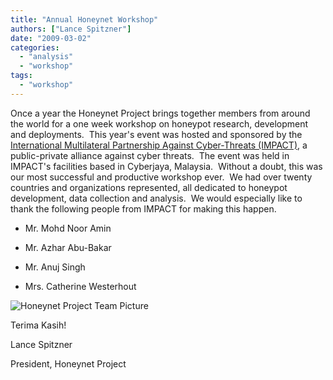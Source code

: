 ```yaml
---
title: "Annual Honeynet Workshop"
authors: ["Lance Spitzner"]
date: "2009-03-02"
categories: 
  - "analysis"
  - "workshop"
tags: 
  - "workshop"
---
```


Once a year the Honeynet Project brings together members from around the world for a one week workshop on honeypot research, development and deployments.  This year's event was hosted and sponsored by the [International Multilateral Partnership Against Cyber-Threats (IMPACT)](http://www.impact-alliance.org/), a public-private alliance against cyber threats.  The event was held in IMPACT's facilities based in Cyberjaya, Malaysia.  Without a doubt, this was our most successful and productive workshop ever.  We had over twenty countries and organizations represented, all dedicated to honeypot development, data collection and analysis.  We would especially like to thank the following people from IMPACT for making this happen.

  

  
- Mr. Mohd Noor Amin
  
- Mr. Azhar Abu-Bakar
  
- Mr. Anuj Singh
  
- Mrs. Catherine Westerhout
  

  

![Honeynet Project Team Picture](images/Group-1-3.jpg)

  

Terima Kasih!

  

Lance Spitzner  
  
President, Honeynet Project
